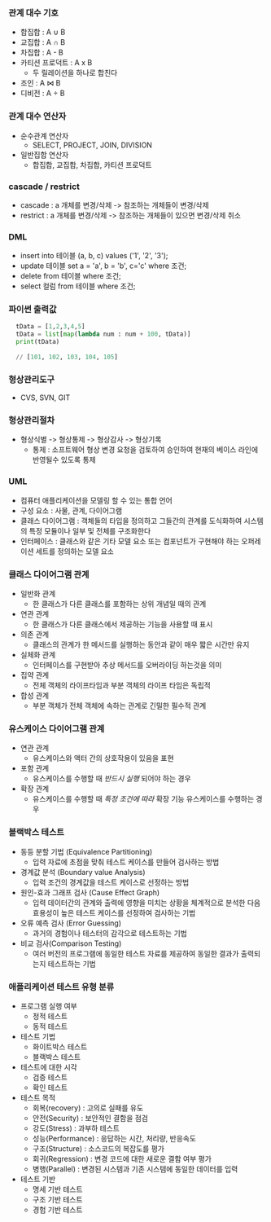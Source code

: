 ### 관계 대수 기호
- 합집합 : A ∪ B
- 교집합 : A ∩ B
- 차집합 : A - B
- 카티션 프로덕트 : A x B
  - 두 릴레이션을 하나로 합친다
- 조인 : A ⋈ B
- 디비전 : A ÷ B

### 관계 대수 연산자
- 순수관계 연산자
  - SELECT, PROJECT, JOIN, DIVISION
- 일반집합 연산자
  - 합집합, 교집합, 차집합, 카티션 프로덕트

### cascade / restrict
- cascade : a 개체를 변경/삭제 -> 참조하는 개체들이 변경/삭제
- restrict : a 개체를 변경/삭제 -> 참조하는 개체들이 있으면 변경/삭제 취소

### DML
- insert into 테이블 (a, b, c) values ('1', '2', '3');
- update 테이블 set a = 'a', b = 'b', c='c' where 조건;
- delete from 테이블 where 조건;
- select 컬럼 from 테이블 where 조건;

### 파이썬 출력값
```python
  tData = [1,2,3,4,5]
  tData = list[map(lambda num : num + 100, tData)]
  print(tData)
  
  // [101, 102, 103, 104, 105]
```

### 형상관리도구
- CVS, SVN, GIT

### 형상관리절차
- 형상식별 -> 형상통제 -> 형상감사 -> 형상기록
  - 통제 : 소프트웨어 형상 변경 요청을 검토하여 승인하여 현재의 베이스 라인에 반영될수 있도록 통제

### UML
- 컴퓨터 애플리케이션을 모델링 할 수 있는 통합 언어
- 구성 요소 : 사물, 관계, 다이어그램
- 클래스 다이어그램 : 객체들의 타입을 정의하고 그들간의 관계를 도식화하여 시스템의 특정 모듈이나 일부 및 전체를 구조화한다
- 인터페이스 : 클래스와 같은 기타 모델 요소 또는 컴포넌트가 구현해야 하는 오퍼레이션 세트를 정의하는 모델 요소

### 클래스 다이어그램 관계
- 일반화 관계
  - 한 클래스가 다른 클래스를 포함하는 상위 개념일 때의 관계
- 연관 관계
  - 한 클래스가 다른 클래스에서 제공하는 기능을 사용할 때 표시
- 의존 관계
  - 클래스의 관계가 한 메서드를 실행하는 동안과 같이 매우 짧은 시간만 유지
- 실체화 관계
  - 인터페이스를 구현받아 추상 메서드를 오버라이딩 하는것을 의미
- 집약 관계
  - 전체 객체의 라이프타임과 부분 객체의 라이프 타임은 독립적
- 합성 관계
  - 부분 객체가 전체 객체에 속하는 관계로 긴밀한 필수적 관계

### 유스케이스 다이어그램 관계
- 연관 관계
  - 유스케이스와 액터 간의 상호작용이 있음을 표현
- 포함 관계
  - 유스케이스를 수행할 때 *반드시 실행* 되어야 하는 경우
- 확장 관계
  - 유스케이스를 수행할 때 *특정 조건에 따라* 확장 기능 유스케이스를 수행하는 경우

### 블랙박스 테스트
- 동등 분할 기법 (Equivalence Partitioning)
  - 입력 자료에 초점을 맞춰 테스트 케이스를 만들어 검사하는 방법
- 경계값 분석 (Boundary value Analysis)
  - 입력 조건의 경계값을 테스트 케이스로 선정하는 방법
- 원인-효과 그래프 검사 (Cause Effect Graph)
  - 입력 데이터간의 관계와 출력에 영향을 미치는 상황을 체계적으로 분석한 다음 효용성이 높은 테스트 케이스를 선정하여 검사하는 기법
- 오류 예측 검사 (Error Guessing)
  - 과거의 경험이나 테스터의 감각으로 테스트하는 기법
- 비교 검사(Comparison Testing)
  - 여러 버전의 프로그램에 동일한 테스트 자료를 제공하여 동일한 결과가 출력되는지 테스트하는 기법

### 애플리케이션 테스트 유형 분류
- 프로그램 실행 여부
  - 정적 테스트
  - 동적 테스트
- 테스트 기법
  - 화이트박스 테스트
  - 블랙박스 테스트
- 테스트에 대한 시각
  - 검증 테스트
  - 확인 테스트
- 테스트 목적
  - 회복(recovery) : 고의로 실패를 유도
  - 안전(Security) : 보안적인 결함을 점검
  - 강도(Stress) : 과부하 테스트
  - 성능(Performance) : 응답하는 시간, 처리량, 반응속도
  - 구조(Structure) : 소스코드의 복잡도를 평가
  - 회귀(Regression) : 변경 코드에 대한 새로운 결함 여부 평가
  - 병행(Parallel) : 변경된 시스템과 기존 시스템에 동일한 데이터를 입력
- 테스트 기반
  - 명세 기반 테스트
  - 구조 기반 테스트
  - 경험 기반 테스트


